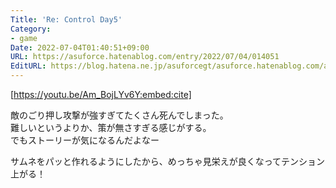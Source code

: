 ```yaml
---
Title: 'Re: Control Day5'
Category:
- game
Date: 2022-07-04T01:40:51+09:00
URL: https://asuforce.hatenablog.com/entry/2022/07/04/014051
EditURL: https://blog.hatena.ne.jp/asuforcegt/asuforce.hatenablog.com/atom/entry/4207112889895837306
---
```


[https://youtu.be/Am_BojLYv6Y:embed:cite]

敵のごり押し攻撃が強すぎてたくさん死んでしまった。  
難しいというよりか、策が無さすぎる感じがする。  
でもストーリーが気になるんだよなー

サムネをパッと作れるようにしたから、めっちゃ見栄えが良くなってテンション上がる！
